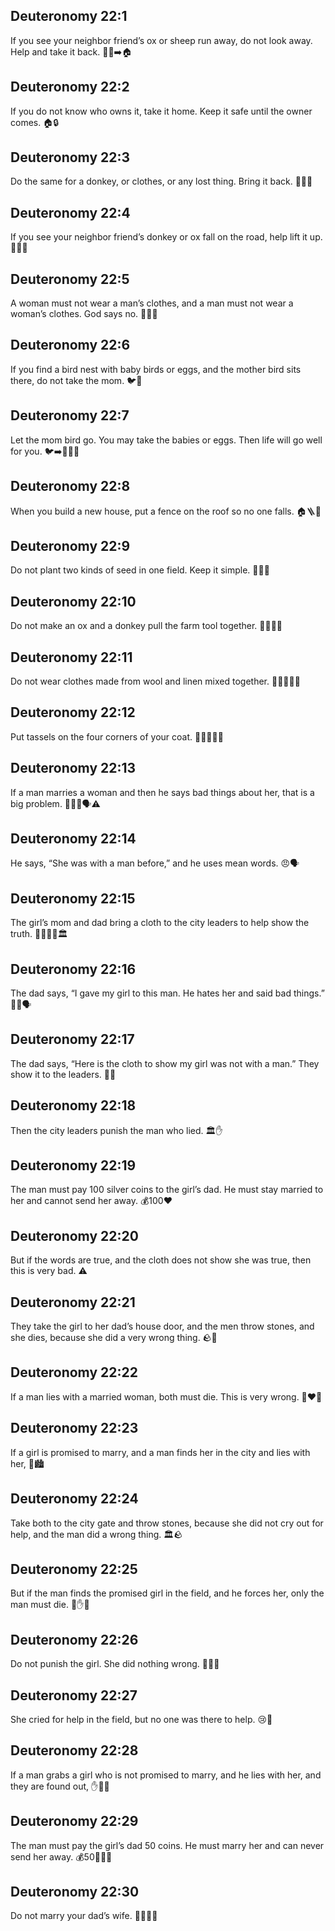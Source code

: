 ## Deuteronomy 22:1
If you see your neighbor friend’s ox or sheep run away, do not look away. Help and take it back. 🐂🐑➡️🏠
## Deuteronomy 22:2
If you do not know who owns it, take it home. Keep it safe until the owner comes. 🏠🔒
## Deuteronomy 22:3
Do the same for a donkey, or clothes, or any lost thing. Bring it back. 🫏👕🔎
## Deuteronomy 22:4
If you see your neighbor friend’s donkey or ox fall on the road, help lift it up. 🫏🐂🤝
## Deuteronomy 22:5
A woman must not wear a man’s clothes, and a man must not wear a woman’s clothes. God says no. 🚫👗👔
## Deuteronomy 22:6
If you find a bird nest with baby birds or eggs, and the mother bird sits there, do not take the mom. 🐦🪺
## Deuteronomy 22:7
Let the mom bird go. You may take the babies or eggs. Then life will go well for you. 🐦➡️🌳🥚🙂
## Deuteronomy 22:8
When you build a new house, put a fence on the roof so no one falls. 🏠🪜🧱
## Deuteronomy 22:9
Do not plant two kinds of seed in one field. Keep it simple. 🌱🌱🚫
## Deuteronomy 22:10
Do not make an ox and a donkey pull the farm tool together. 🐂➕🫏🚫
## Deuteronomy 22:11
Do not wear clothes made from wool and linen mixed together. 👕🐑➕🌾🚫
## Deuteronomy 22:12
Put tassels on the four corners of your coat. 🔵🔵🔵🔵🧥
## Deuteronomy 22:13
If a man marries a woman and then he says bad things about her, that is a big problem. 👰‍♀️🤵🗣️⚠️
## Deuteronomy 22:14
He says, “She was with a man before,” and he uses mean words. 😠🗣️
## Deuteronomy 22:15
The girl’s mom and dad bring a cloth to the city leaders to help show the truth. 👨‍👩‍👧📜🏛️
## Deuteronomy 22:16
The dad says, “I gave my girl to this man. He hates her and said bad things.” 👨‍👧🗣️
## Deuteronomy 22:17
The dad says, “Here is the cloth to show my girl was not with a man.” They show it to the leaders. 📜👀
## Deuteronomy 22:18
Then the city leaders punish the man who lied. 🏛️✋
## Deuteronomy 22:19
The man must pay 100 silver coins to the girl’s dad. He must stay married to her and cannot send her away. 💰100❤️
## Deuteronomy 22:20
But if the words are true, and the cloth does not show she was true, then this is very bad. ⚠️
## Deuteronomy 22:21
They take the girl to her dad’s house door, and the men throw stones, and she dies, because she did a very wrong thing. 🪨🚫
## Deuteronomy 22:22
If a man lies with a married woman, both must die. This is very wrong. 🚫❤️‍🔥
## Deuteronomy 22:23
If a girl is promised to marry, and a man finds her in the city and lies with her, 🚫🏙️
## Deuteronomy 22:24
Take both to the city gate and throw stones, because she did not cry out for help, and the man did a wrong thing. 🏛️🪨
## Deuteronomy 22:25
But if the man finds the promised girl in the field, and he forces her, only the man must die. 🌾✋🚫
## Deuteronomy 22:26
Do not punish the girl. She did nothing wrong. 🙅‍♀️✅
## Deuteronomy 22:27
She cried for help in the field, but no one was there to help. 😢🌾
## Deuteronomy 22:28
If a man grabs a girl who is not promised to marry, and he lies with her, and they are found out, ✋👧😞
## Deuteronomy 22:29
The man must pay the girl’s dad 50 coins. He must marry her and can never send her away. 💰50👰‍♀️🤵
## Deuteronomy 22:30
Do not marry your dad’s wife. 🚫👨‍👦💍
